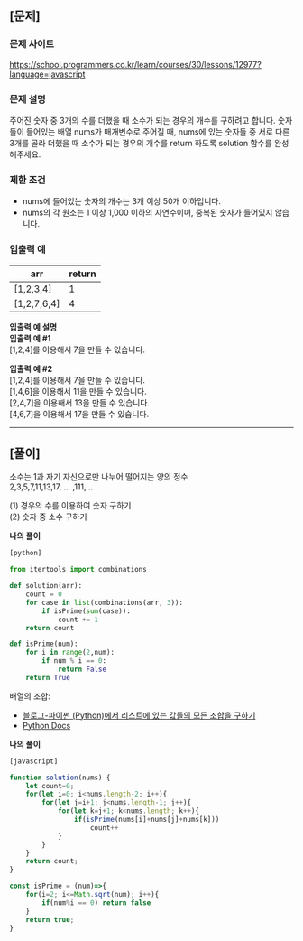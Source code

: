## [문제]
### 문제 사이트  
https://school.programmers.co.kr/learn/courses/30/lessons/12977?language=javascript

### 문제 설명
주어진 숫자 중 3개의 수를 더했을 때 소수가 되는 경우의 개수를 구하려고 합니다. 숫자들이 들어있는 배열 nums가 매개변수로 주어질 때, nums에 있는 숫자들 중 서로 다른 3개를 골라 더했을 때 소수가 되는 경우의 개수를 return 하도록 solution 함수를 완성해주세요.

### 제한 조건
- nums에 들어있는 숫자의 개수는 3개 이상 50개 이하입니다.
- nums의 각 원소는 1 이상 1,000 이하의 자연수이며, 중복된 숫자가 들어있지 않습니다.

### 입출력 예
|arr|return|
|---|---|
|[1,2,3,4]|1|
|[1,2,7,6,4]|4|

**입출력 예 설명**  
**입출력 예 #1**   
[1,2,4]를 이용해서 7을 만들 수 있습니다.

**입출력 예 #2**  
[1,2,4]를 이용해서 7을 만들 수 있습니다.  
[1,4,6]을 이용해서 11을 만들 수 있습니다.  
[2,4,7]을 이용해서 13을 만들 수 있습니다.  
[4,6,7]을 이용해서 17을 만들 수 있습니다.  

---

## [풀이]
소수는 1과 자기 자신으로만 나누어 떨어지는 양의 정수  
2,3,5,7,11,13,17, ... ,111, ..  

(1) 경우의 수를 이용하여 숫자 구하기  
(2) 숫자 중 소수 구하기 

**나의 풀이**
```python
[python]

from itertools import combinations

def solution(arr):
    count = 0
    for case in list(combinations(arr, 3)):
        if isPrime(sum(case)):
            count += 1
    return count

def isPrime(num):
    for i in range(2,num):
        if num % i == 0:
            return False
    return True
```
배열의 조합:  
- [블로그-파이썬 (Python)에서 리스트에 있는 값들의 모든 조합을 구하기](https://ourcstory.tistory.com/414)  
- [Python Docs](https://docs.python.org/ko/3/library/itertools.html)

**나의 풀이**
```javascript
[javascript]

function solution(nums) {
    let count=0;
    for(let i=0; i<nums.length-2; i++){
        for(let j=i+1; j<nums.length-1; j++){
            for(let k=j+1; k<nums.length; k++){
                if(isPrime(nums[i]+nums[j]+nums[k]))
                    count++
            }
        }
    }
    return count;
}

const isPrime = (num)=>{
    for(i=2; i<=Math.sqrt(num); i++){
        if(num%i == 0) return false
    }
    return true;
}
```